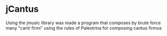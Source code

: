 # jCantus
Using the jmusic library was made a program that composes by brute force many "canti firmi" using the rules of Palestrina for composing cantus firmus
